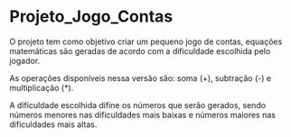 # Projeto_Jogo_Contas
O projeto tem como objetivo criar um pequeno jogo de contas, equações matemáticas são geradas de acordo com a dificuldade escolhida pelo jogador.

As operações disponíveis nessa versão são: soma (+), subtração (-) e multiplicação (*).

A dificuldade escolhida difine os números que serão gerados, sendo números menores nas dificuldades mais baixas e números maiores nas dificuldades mais altas.
